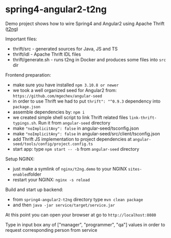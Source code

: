 # spring4-angular2-t2ng
Demo project shows how to wire Spring4 and Angular2 using Apache Thrift ([t2ng](https://github.com/apocarteres/t2ng))

Important files:
- thrift/src - generated sources for Java, JS and TS
- thrift/idl - Apache Thrift IDL files
- thrift/generate.sh - runs t2ng in Docker and produces some files into ```src``` dir

Frontend preparation:
 - make sure you have installed ```npm 3.10.8 or newer```
 - we took a well organized seed for Angular2 from: ```https://github.com/mgechev/angular-seed```
 - in order to use Thrift we had to put ```thrift": "^0.9.3``` dependency into ```package.json```
 - assemble dependencies by: ```npm i```
 - we created simple shell script to link Thrift related files ```link-thrift-typings.sh```. Run it from ```angular-seed``` directory
 - make ```"noImplicitAny": false``` in angular-seed/tsconfig.json
 - make ```"noImplicitAny": false``` in angular-seed/src/client/tsconfig.json
 - add Thrift JS implementation to project dependencies at ```angular-seed/tools/config/project.config.ts```
 - start app: type ```npm start -- -b``` from ```angular-seed``` directory
  
Setup NGINX:
 - just make a symlink of ```nginx/t2ng.demo``` to your NGINX ```sites-enabled```folder
 - restart your NGINX: ```nginx -s reload```
 
Build and start up backend:
 - from ```spring4-angular2-t2ng``` directory type ```mvn clean package```
 - and then ```java -jar service/target/service.jar```
 
At this point you can open your browser at go to ```http://localhost:8080```

Type in input box any of ["manager", "programmer", "qa"] values in order to request corresponding person from service

 
